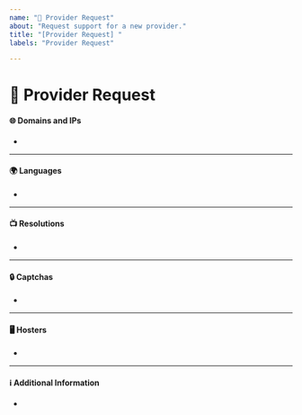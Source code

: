 ```yaml
---
name: "📄 Provider Request"
about: "Request support for a new provider."
title: "[Provider Request] "
labels: "Provider Request"

---
```


# 📄 Provider Request
<!-- Please search open and closed issues before submitting a new one! -->

#### 🌐 Domains and IPs
<!-- Provide any Domain or IP you can find that points to the site. Direct IPs are welcome, please make them bold! -->

*

---

#### 🌍 Languages
<!-- All languages that are available on the site. Example: German, English or French -->

*

---

#### 📺 Resolutions
<!-- All video resolutions that are available on the site. Example: 4K, 1080p or 720p -->

*

---

#### 🔒 Captchas
<!-- Captchas that are on the site. Example: reCAPTCHA, hCaptcha, Cloudflare, None -->

*

---

#### 🖥️ Hosters
<!-- All video hosters on the site. Example: VOE, Custom or Doodstream  -->

*

---

#### ℹ️ Additional Information <!-- Optional -->
<!-- Please provide any additional information or context about the provider. This can include unique features of the site, or any other relevant details. -->

*

<!-- Please search open and closed issues before submitting a new one! -->
